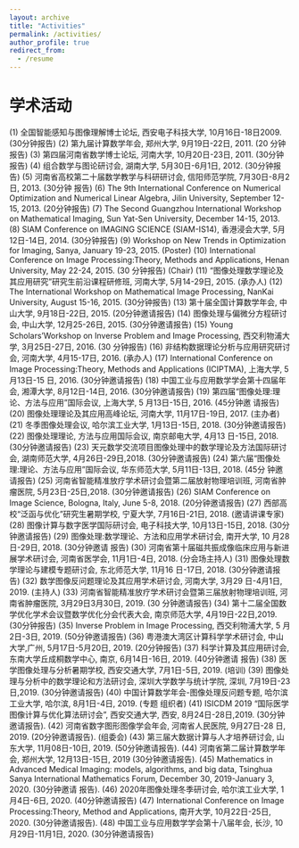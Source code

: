 ```yaml
---
layout: archive
title: "Activities"
permalink: /activities/
author_profile: true
redirect_from:
  - /resume
---
```


学术活动
=========
(1) 全国智能感知与图像理解博士论坛, 西安电子科技大学, 10月16日-18日2009. (30分钟报告)
(2) 第九届计算数学年会, 郑州大学, 9月19日-22日, 2011. (20 分钟报告)
(3) 第四届河南省数学博士论坛, 河南大学, 10月20日-23日, 2011. (30分钟报告)
(4) 组合数学与图论研讨会, 湖南大学, 5月30日-6月1日, 2012. (30分钟报告)
(5) 河南省高校第二十届数学教学与科研研讨会, 信阳师范学院, 7月30日-8月2日, 2013. (30分钟
报告)
(6) The 9th International Conference on Numerical Optimization and Numerical Linear Algebra,
Jilin University, September 12-15, 2013. (20分钟报告)
(7) The Second Guangzhou International Workshop on Mathematical Imaging, Sun Yat-Sen
University, December 14-15, 2013.
(8) SIAM Conference on IMAGING SCIENCE (SIAM-IS14), 香港浸会大学, 5月12日-14日, 2014.
(30分钟报告)
(9) Workshop on New Trends in Optimization for Imaging, Sanya, January 19-23, 2015. (Poster)
(10) International Conference on Image Processing:Theory, Methods and Applications, Henan
University, May 22-24, 2015. (30 分钟报告) (Chair)
(11) “图像处理数学理论及其应用研究”研究生前沿课程研修班, 河南大学, 5月14-29日, 2015.
(承办人)
(12) The International Workshop on Mathematical Image Processing, NanKai University, August
15-16, 2015. (30分钟报告)
(13) 第十届全国计算数学年会, 中山大学, 9月18日-22日, 2015. (20分钟邀请报告)
(14) 图像处理与偏微分方程研讨会, 中山大学, 12月25-26日, 2015. (30分钟邀请报告)
(15) Young Scholars’Workshop on Inverse Problem and Image Processing, 西交利物浦大学,
3月25日-27日, 2016. (30 分钟报告)
(16) 非结构数据理论分析与应用研究研讨会, 河南大学, 4月15-17日, 2016. (承办人)
(17) International Conference on Image Processing:Theory, Methods and Applications (ICIPTMA), 上海大学, 5月13日-15 日, 2016. (30分钟邀请报告)
(18) 中国工业与应用数学学会第十四届年会, 湘潭大学, 8月12日-14日, 2016. (30分钟邀请报告)
(19) 第四届“图像处理:理论、方法与应用”国际会议, 上海大学, 5 月13日-15日, 2016. (45分钟邀
请报告)
(20) 图像处理理论及其应用高峰论坛, 河南大学, 11月17日-19日, 2017. (主办者)
(21) 冬季图像处理会议, 哈尔滨工业大学, 1月13日-15日, 2018. (30分钟邀请报告)
(22) 图像处理理论, 方法与应用国际会议, 南京邮电大学, 4月13 日-15日, 2018. (30分钟邀请报告)
(23) 天元数学交流项目图像处理中的数学理论及方法国际研讨会, 湖南师范大学, 4月26日-29日,2018. (30分钟邀请报告)
(24) 第六届“图像处理:理论、方法与应用”国际会议, 华东师范大学, 5月11日-13日, 2018. (45分
钟邀请报告)
(25) 河南省智能精准放疗学术研讨会暨第二届放射物理培训班, 河南省肿瘤医院, 5月23日-25日,2018. (30分钟邀请报告)
(26) SIAM Conference on Image Science, Bologna, Italy, June 5-8, 2018. (20分钟邀请报告)
(27) 西部高校“泛函与优化”研究生暑期学校, 宁夏大学, 7月16日-21日, 2018. (邀请讲课专家)
(28) 图像计算与数字医学国际研讨会, 电子科技大学, 10月13日-15日, 2018. (30分钟邀请报告)
(29) 图像处理:数学理论、方法和应用学术研讨会, 南开大学, 10 月28日-29日, 2018. (30分钟邀请
报告)
(30) 河南省第十届磁共振成像临床应用与新进展学术研讨会, 河南省医学会, 11月1日-4日, 2018.
(分会场主持人)
(31) 图像处理数学理论与建模专题研讨会, 东北师范大学, 11月16 日-17日, 2018. (30分钟邀请报
告)
(32) 数学图像反问题理论及其应用学术研讨会, 河南大学, 3月29 日-4月1日, 2019. (主持人)
(33) 河南省智能精准放疗学术研讨会暨第三届放射物理培训班, 河南省肿瘤医院, 3月29日3月30日, 2019. (30 分钟邀请报告)
(34) 第十二届全国数学优化学术会议暨数学优化分会代表大会, 南京师范大学, 4月19日-22日,2019. (30分钟报告)
(35) Inverse Problem in Image Processing, 西交利物浦大学, 5 月2日-3日, 2019. (50分钟邀请报告)
(36) 粤港澳大湾区计算科学学术研讨会, 中山大学,广州, 5月17日-5月20日, 2019. (20分钟报告)
(37) 科学计算及其应用研讨会, 东南大学丘成桐数学中心, 南京, 6月14日-16日, 2019. (40分钟邀请
报告)
(38) 医学图像处理与分析暑期学校, 西安交通大学, 7月1日-5日, 2019. (培训)
(39) 图像处理与分析中的数学理论和方法研讨会, 深圳大学数学与统计学院, 深圳, 7月19日-23日,2019. (30分钟邀请报告)
(40) 中国计算数学年会-图像处理反问题专题, 哈尔滨工业大学, 哈尔滨, 8月1日-4日, 2019. (专题
组织者)
(41) ISICDM 2019 “国际医学图像计算与优化算法研讨会”, 西安交通大学, 西安, 8月24日-28日,2019. (30分钟邀请报告).
(42) 河南省数字图形图像学会年会, 河南省人民医院, 9月27日-28 日, 2019. (20分钟邀请报告).
(组委会)
(43) 第三届大数据计算与人才培养研讨会, 山东大学, 11月08日-10日, 2019. (50分钟邀请报告).
(44) 河南省第二届计算数学年会, 郑州大学, 12月13日-15日, 2019 (30分钟邀请报告).
(45) Mathematics in Advanced Medical Imaging: models, algorithms, and big data, Tsinghua
Sanya International Mathematics Forum, December 30, 2019-January 3, 2020. (30分钟邀请
报告).
(46) 2020年图像处理冬季研讨会, 哈尔滨工业大学, 1月4日-6日, 2020. (40分钟邀请报告)
(47) International Conference on Image Processing:Theory, Method and Applications, 南开大学,
10月22日-25日, 2020. (30分钟邀请报告).
(48) 中国工业与应用数学学会第十八届年会, 长沙, 10月29日-11月1日, 2020. (30分钟邀请报告)